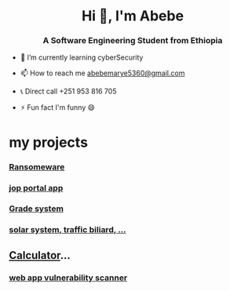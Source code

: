 
<h1 align="center">Hi 👋, I'm Abebe</h1>
<h3 align="center">A Software Engineering Student from Ethiopia</h3>


- 🌱 I’m currently learning cyberSecurity 

  

- 📫 How to reach me abebemarye5360@gmail.com

- 📞 Direct call +251 953 816 705

- ⚡ Fun fact I'm funny 😄
# my projects 

### [Ransomeware](https://github.com/abebe55/Ransomeware_file_encripter-decripter.git)
### [jop portal app](https://github.com/abebe55/Job_portal_androidApp_firebase.git)
### [Grade system](https://github.com/abebe55/newappli.git)
 ### [solar system, traffic biliard, ...](https://github.com/abebe55/JaavFxPrjoect.git)
 ## [Calculator](https://github.com/abebe55/Calculator_RMI_-_web.git)...
 ### [web app vulnerability scanner](https://github.com/Dagiye/Group22.git)


